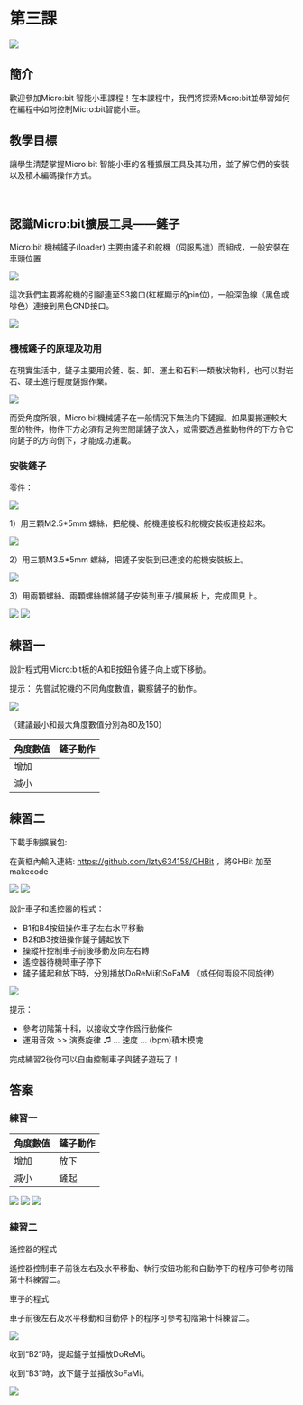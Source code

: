 # 第三課
![](pic/3/3_1.png)

## 簡介
<P>
歡迎參加Micro:bit 智能小車課程！在本課程中，我們將探索Micro:bit並學習如何在編程中如何控制Micro:bit智能小車。
<P>

## 教學目標
<P>
讓學生清楚掌握Micro:bit 智能小車的各種擴展工具及其功用，並了解它們的安裝以及積木編碼操作方式。
<P>

 
## 認識Micro:bit擴展工具——鏟子			
<P>
Micro:bit 機械鏟子(loader) 主要由鏟子和舵機（伺服馬達）而組成，一般安裝在車頭位置
<P>

![](pic/3/3_2.png)
<P>
這次我們主要將舵機的引腳連至S3接口(紅框顯示的pin位)，一般深色線（黑色或啡色）連接到黑色GND接口。
<P>

![](pic/3/3_3.png)

### 機械鏟子的原理及功用
<P>
在現實生活中，鏟子主要用於鏟、裝、卸、運土和石料一類散狀物料，也可以對岩石、硬土進行輕度鏟掘作業。
<P>

![](pic/3/3_4.png)
<P>
而受角度所限，Micro:bit機械鏟子在一般情況下無法向下鏟掘。如果要搬運較大型的物件，物件下方必須有足夠空間讓鏟子放入，或需要透過推動物件的下方令它向鏟子的方向倒下，才能成功運載。
<P>

### 安裝鏟子
<P>
零件：
<P>

![](pic/3/3_5.png)
<P>
1）用三顆M2.5*5mm 螺絲，把舵機、舵機連接板和舵機安裝板連接起來。
<P>

![](pic/3/3_6.png)
<P>
2）用三顆M3.5*5mm 螺絲，把鏟子安裝到已連接的舵機安裝板上。
<P>

![](pic/3/3_7.png)
<P>
3）用兩顆螺絲、兩顆螺絲帽將鏟子安裝到車子/擴展板上，完成圖見上。
<P>

![](pic/3/3_8.png)
![](pic/3/3_9.png)

## 練習一
<P>
設計程式用Micro:bit板的A和B按鈕令鏟子向上或下移動。
<P>
<P>
提示： 先嘗試舵機的不同角度數值，觀察鏟子的動作。
<P>

![](pic/3/3_10.png)
<P>
（建議最小和最大角度數值分別為80及150）
<P>

角度數值|鏟子動作
---|---
增加|
減小|

## 練習二
<P>
下載手制擴展包:
<P>
<P>
在黃框內輸入連結: <a href="https://github.com/lzty634158/GHBit">https://github.com/lzty634158/GHBit</a> ，將GHBit 加至makecode
<P>

![](pic/3/3_11.png)
![](pic/3/3_12.png)
<P>
設計車子和遙控器的程式：
<P>

+ B1和B4按鈕操作車子左右水平移動
+ B2和B3按鈕操作鏟子鏟起放下
+ 操縱杆控制車子前後移動及向左右轉
+ 遙控器待機時車子停下
+ 鏟子鏟起和放下時，分別播放DoReMi和SoFaMi （或任何兩段不同旋律）

![](pic/3/3_13.png)
<P>
提示：
<P>

+ 參考初階第十科，以接收文字作爲行動條件
+ 運用音效 >> 演奏旋律 ♫ … 速度 … (bpm)積木模塊

<P>
完成練習2後你可以自由控制車子與鏟子遊玩了！
<P>

## 答案
### 練習一

角度數值|鏟子動作	
---|---
增加|放下	 
減小|鏟起	 

![](pic/3/3_14.png)
![](pic/3/3_15.png)
![](pic/3/3_16.png)

### 練習二
<P>
遙控器的程式
<P>
<P>
遙控器控制車子前後左右及水平移動、執行按鈕功能和自動停下的程序可參考初階第十科練習二。
<P>
<P>
車子的程式
<P>
<P>
車子前後左右及水平移動和自動停下的程序可參考初階第十科練習二。
<P>

![](pic/3/3_17.png)
<P>
收到“B2”時，提起鏟子並播放DoReMi。
<P>
<P>
收到“B3”時，放下鏟子並播放SoFaMi。
<P>

![](pic/3/3_18.png)
